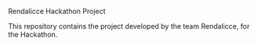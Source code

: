 Rendalicce Hackathon Project 

This repository contains the project developed by the team Rendalicce, for the Hackathon. 

